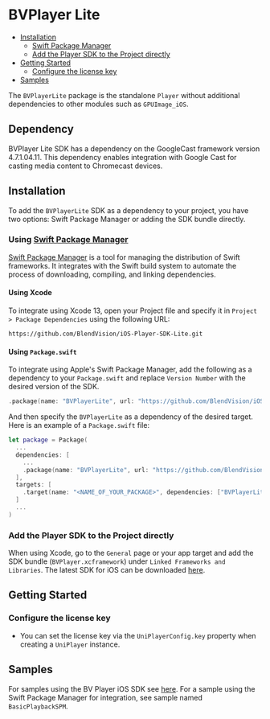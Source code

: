 # BVPlayer Lite

- [Installation](#installation)
    - [Swift Package Manager](#using-swift-package-manager)
    - [Add the Player SDK to the Project directly](#add-the-player-sdk-to-the-project-directly)
- [Getting Started](#getting-started)
    - [Configure the license key](#configure-the-license-key)
- [Samples](#samples)

The `BVPlayerLite` package is the standalone `Player` without additional dependencies to other modules such as `GPUImage_iOS`.

## Dependency
BVPlayer Lite SDK has a dependency on the GoogleCast framework version 4.7.1.04.11. This dependency enables integration with Google Cast for casting media content to Chromecast devices.

## Installation
To add the `BVPlayerLite` SDK as a dependency to your project, you have two options: Swift Package Manager or adding the SDK bundle directly.

### Using [Swift Package Manager](https://swift.org/package-manager/)
[Swift Package Manager](https://swift.org/package-manager/) is a tool for managing the distribution of Swift frameworks. It integrates with the Swift build system to automate the process of downloading, compiling, and linking dependencies.

#### Using Xcode
To integrate using Xcode 13, open your Project file and specify it in `Project > Package Dependencies` using the following URL:

```
https://github.com/BlendVision/iOS-Player-SDK-Lite.git
```

#### Using `Package.swift`
To integrate using Apple's Swift Package Manager, add the following as a dependency to your `Package.swift` and replace `Version Number` with the desired version of the SDK.

```swift
.package(name: "BVPlayerLite", url: "https://github.com/BlendVision/iOS-Player-SDK-Lite.git", .exact("Version Number"))
```

And then specify the `BVPlayerLite` as a dependency of the desired target. Here is an example of a `Package.swift` file:

```swift
let package = Package(
  ...
  dependencies: [
    ...
    .package(name: "BVPlayerLite", url: "https://github.com/BlendVision/iOS-Player-SDK-Lite.git", .exact("Version Number"))
  ],
  targets: [
    .target(name: "<NAME_OF_YOUR_PACKAGE>", dependencies: ["BVPlayerLite"])
  ]
  ...
)
```

### Add the Player SDK to the Project directly
When using Xcode, go to the `General` page or your app target and add the SDK bundle (`BVPlayer.xcframework`) under `Linked Frameworks and Libraries`. The latest SDK for iOS can be downloaded [here](https://github.com/BlendVision/iOS-Player-SDK-Lite/releases/download/3.0.0/BVPlayer-3.0.0.7953271_.WOPSE_Release.xcframework.zip).

## Getting Started
### Configure the license key

- You can set the license key via the `UniPlayerConfig.key` property when creating a `UniPlayer` instance.

## Samples

For samples using the BV Player iOS SDK see [here](https://github.com/BlendVision/iOS-Player-SDK).
For a sample using the Swift Package Manager for integration, see sample named `BasicPlaybackSPM`.
